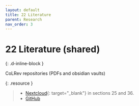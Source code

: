 ```yaml
---
layout: default
title: 22 Literature
parent: Research
nav_order: 3
---
```


# 22 Literature (shared)
{: .d-inline-block }

CoLRev repositories (PDFs and obsidian vaults)

{: .resource } 
> - [Nextcloud](https://nc-2272638881871040784.nextcloud-ionos.com/index.php/apps/files/?dir=/22-literature/23_data&fileid=88094){: target="_blank"} in sections 25 and 36.
> - [GitHub](https://github.com/orgs/digital-work-lab/repositories?q=topic%3Aresearch)
